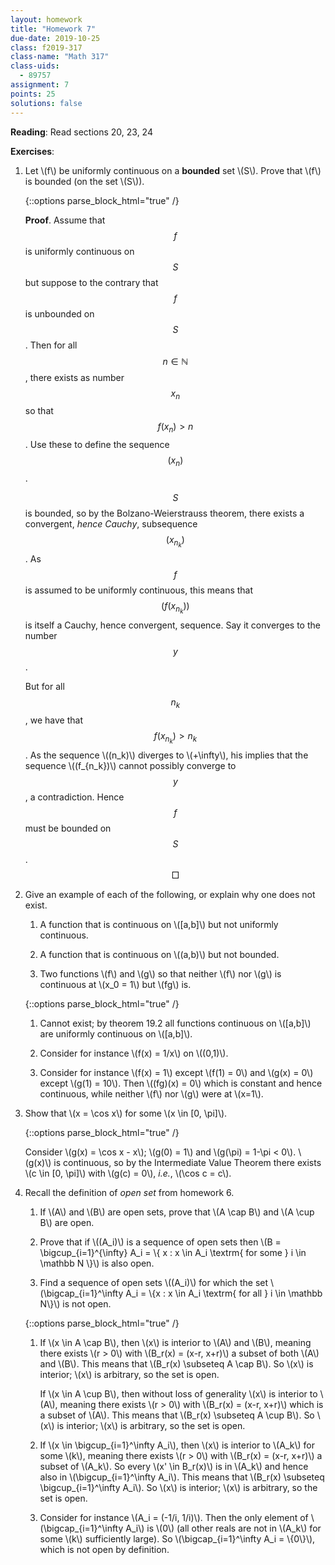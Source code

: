 ```yaml
---
layout: homework
title: "Homework 7"
due-date: 2019-10-25
class: f2019-317
class-name: "Math 317"
class-uids: 
  - 89757
assignment: 7
points: 25
solutions: false
---
```


**Reading**: 
Read sections 20, 23, 24

**Exercises**:

1.  Let \\(f\\) be uniformly continuous on a **bounded** set \\(S\\). Prove that \\(f\\) is bounded (on the set \\(S\\)).

    {::options parse_block_html="true" /}
    
    <div class="solution collapse">
    
    **Proof**. Assume that $$f$$ is uniformly continuous on $$S$$ but
    suppose to the contrary that $$f$$ is unbounded on $$S$$. Then for all
    $$n \in \mathbb N$$, there exists as number $$x_n$$ so that $$f(x_n) >
    n$$. Use these to define the sequence $$(x_n)$$.
    
    $$S$$ is bounded, so by the Bolzano-Weierstrauss theorem, there exists a
    convergent, *hence Cauchy*, subsequence $$(x_{n_k})$$. As $$f$$ is
    assumed to be uniformly continuous, this means that $$(f(x_{n_k}))$$ is
    itself a Cauchy, hence convergent, sequence. Say it converges to the
    number $$y$$.
    
    But for all $$n_k$$, we have that $$f(x_{n_k}) > n_k$$. As the sequence
    \\((n_k)\\) diverges to \\(+\infty\\), his implies that the sequence \\((f_{n_k})\\) cannot
    possibly converge to $$y$$, a contradiction. Hence $$f$$ must be bounded on
    $$S$$. $$\Box$$
    
    </div>

2.  Give an example of each of the following, or explain why one does not exist.

    1.  A function that is continuous on \\([a,b]\\) but not uniformly continuous.
    
    2.  A function that is continuous on \\((a,b)\\) but not bounded.
    
    3.  Two functions \\(f\\) and \\(g\\) so that neither \\(f\\) nor \\(g\\) is continuous at \\(x_0 = 1\\) but \\(fg\\) is.
    
    {::options parse_block_html="true" /}
    
    <div class="solution collapse">
    
    1.  Cannot exist; by theorem 19.2 all functions continuous on \\([a,b]\\) are uniformly continuous on \\([a,b]\\).
    
    2.  Consider for instance \\(f(x) = 1/x\\) on \\((0,1)\\).
    
    3.  Consider for instance \\(f(x) = 1\\) except \\(f(1) = 0\\) and \\(g(x) = 0\\) except \\(g(1) = 10\\). Then \\((fg)(x) = 0\\) which is constant and hence continuous, while neither \\(f\\) nor \\(g\\) were at \\(x=1\\).
    
    </div>

3.  Show that \\(x = \cos x\\) for some \\(x \in [0, \pi]\\).

    {::options parse_block_html="true" /}
    
    <div class="solution collapse">
    
    Consider \\(g(x) = \cos x - x\\); \\(g(0) = 1\\) and \\(g(\pi) = 1-\pi < 0\\). \\(g(x)\\) is continuous, so by the Intermediate Value Theorem there exists \\(c \in [0, \pi]\\) with \\(g(c) = 0\\), *i.e.*, \\(\cos c = c\\).
    
    </div>

4.  Recall the definition of *open set* from homework 6.

    1.  If \\(A\\) and \\(B\\) are open sets, prove that \\(A \cap B\\) and \\(A \cup B\\) are open.
    
    2.  Prove that if \\((A_i)\\) is a sequence of open sets then \\(B = \bigcup_{i=1}^{\infty} A_i = \\{ x : x \in A_i \textrm{ for some } i \in \mathbb N \\}\\) is also open.
    
    3.  Find a sequence of open sets \\((A_i)\\) for which the set \\(\bigcap_{i=1}^\infty A_i = \\{x : x \in A_i \textrm{ for all } i \in \mathbb N\\}\\) is not open.

    {::options parse_block_html="true" /}
    
    <div class="solution collapse">
    
    1.  If \\(x \in A \cap B\\), then \\(x\\) is interior to \\(A\\) and \\(B\\), meaning there exists \\(r > 0\\) with \\(B_r(x) = (x-r, x+r)\\) a subset of both \\(A\\) and \\(B\\). This means that \\(B_r(x) \subseteq A \cap B\\). So \\(x\\) is interior; \\(x\\) is arbitrary, so the set is open.
    
        If \\(x \in A \cup B\\), then without loss of generality \\(x\\) is interior to \\(A\\), meaning there exists \\(r > 0\\) with \\(B_r(x) = (x-r, x+r)\\) which is a subset of \\(A\\). This means that \\(B_r(x) \subseteq A \cup B\\). So \\(x\\) is interior; \\(x\\) is arbitrary, so the set is open.
        
    2.  If \\(x \in \bigcup_{i=1}^\infty A_i\\), then \\(x\\) is interior to \\(A_k\\) for some \\(k\\), meaning there exists \\(r > 0\\) with \\(B_r(x) = (x-r, x+r)\\) a subset of \\(A_k\\). So every \\(x' \in B_r(x)\\) is in \\(A_k\\) and hence also in \\(\bigcup_{i=1}^\infty A_i\\). This means that \\(B_r(x) \subseteq \bigcup_{i=1}^\infty A_i\\). So \\(x\\) is interior; \\(x\\) is arbitrary, so the set is open.
    
    3.  Consider for instance \\(A_i = (-1/i, 1/i)\\). Then the only element of \\(\bigcap_{i=1}^\infty A_i\\) is \\(0\\) (all other reals are not in \\(A_k\\) for some \\(k\\) sufficiently large). So \\(\bigcap_{i=1}^\infty A_i = \\{0\\}\\), which is not open by definition.
    
    </div>
